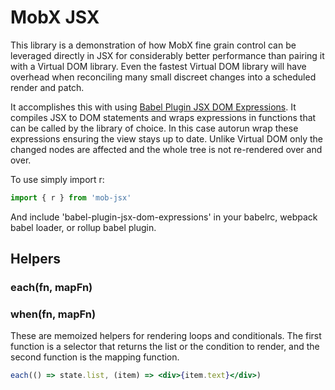 # MobX JSX

This library is a demonstration of how MobX fine grain control can be leveraged directly in JSX for considerably better performance than pairing it with a Virtual DOM library. Even the fastest Virtual DOM library will have overhead when reconciling many small discreet changes into a scheduled render and patch.

It accomplishes this with using [Babel Plugin JSX DOM Expressions](https://github.com/ryansolid/babel-plugin-jsx-dom-expressions). It compiles JSX to DOM statements and wraps expressions in functions that can be called by the library of choice. In this case autorun wrap these expressions ensuring the view stays up to date. Unlike Virtual DOM only the changed nodes are affected and the whole tree is not re-rendered over and over.

To use simply import r:

```js
import { r } from 'mob-jsx'
```

And include 'babel-plugin-jsx-dom-expressions' in your babelrc, webpack babel loader, or rollup babel plugin.

## Helpers

### each(fn, mapFn)
### when(fn, mapFn)

These are memoized helpers for rendering loops and conditionals. The first function is a selector that returns the list or the condition to render, and the second function is the mapping function.

```jsx
each(() => state.list, (item) => <div>{item.text}</div>)
```
